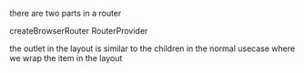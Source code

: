 there are two parts in a router

createBrowserRouter
RouterProvider

the outlet in the layout is similar to the children in the normal usecase where we wrap the item in the layout
